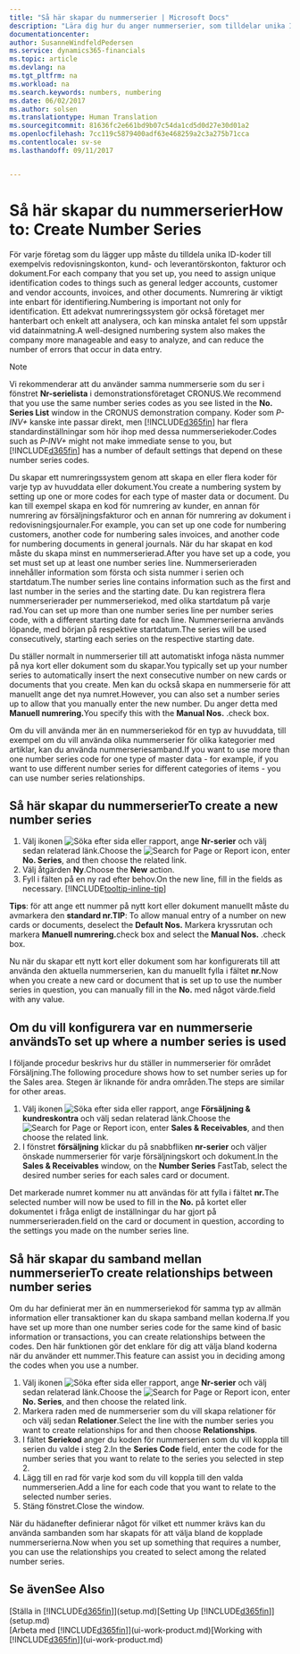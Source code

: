 ```yaml
---
title: "Så här skapar du nummerserier | Microsoft Docs"
description: "Lära dig hur du anger nummerserier, som tilldelar unika ID-koder till konton och dokument i Dynamics 365 for Financials."
documentationcenter: 
author: SusanneWindfeldPedersen
ms.service: dynamics365-financials
ms.topic: article
ms.devlang: na
ms.tgt_pltfrm: na
ms.workload: na
ms.search.keywords: numbers, numbering
ms.date: 06/02/2017
ms.author: solsen
ms.translationtype: Human Translation
ms.sourcegitcommit: 81636fc2e661bd9b07c54da1cd5d0d27e30d01a2
ms.openlocfilehash: 7cc119c5879400adf63e468259a2c3a275b71cca
ms.contentlocale: sv-se
ms.lasthandoff: 09/11/2017


---
```

# <a name="how-to-create-number-series"></a><span data-ttu-id="9852f-103">Så här skapar du nummerserier</span><span class="sxs-lookup"><span data-stu-id="9852f-103">How to: Create Number Series</span></span>
<span data-ttu-id="9852f-104">För varje företag som du lägger upp måste du tilldela unika ID-koder till exempelvis redovisningskonton, kund- och leverantörskonton, fakturor och dokument.</span><span class="sxs-lookup"><span data-stu-id="9852f-104">For each company that you set up, you need to assign unique identification codes to things such as general ledger accounts, customer and vendor accounts, invoices, and other documents.</span></span> <span data-ttu-id="9852f-105">Numrering är viktigt inte enbart för identifiering.</span><span class="sxs-lookup"><span data-stu-id="9852f-105">Numbering is important not only for identification.</span></span> <span data-ttu-id="9852f-106">Ett adekvat numreringssystem gör också företaget mer hanterbart och enkelt att analysera, och kan minska antalet fel som uppstår vid datainmatning.</span><span class="sxs-lookup"><span data-stu-id="9852f-106">A well-designed numbering system also makes the company more manageable and easy to analyze, and can reduce the number of errors that occur in data entry.</span></span>

> [!NOTE]  
>   <span data-ttu-id="9852f-107">Vi rekommenderar att du använder samma nummerserie som du ser i fönstret **Nr-serielista** i demonstrationsföretaget CRONUS.</span><span class="sxs-lookup"><span data-stu-id="9852f-107">We recommend that you use the same number series codes as you see listed in the **No. Series List** window in the CRONUS demonstration company.</span></span> <span data-ttu-id="9852f-108">Koder som *P-INV+* kanske inte passar direkt, men [!INCLUDE[d365fin](includes/d365fin_md.md)] har flera standardinställningar som hör ihop med dessa nummerseriekoder.</span><span class="sxs-lookup"><span data-stu-id="9852f-108">Codes such as *P-INV+* might not make immediate sense to you, but [!INCLUDE[d365fin](includes/d365fin_md.md)] has a number of default settings that depend on these number series codes.</span></span>

<span data-ttu-id="9852f-109">Du skapar ett numreringssystem genom att skapa en eller flera koder för varje typ av huvuddata eller dokument.</span><span class="sxs-lookup"><span data-stu-id="9852f-109">You create a numbering system by setting up one or more codes for each type of master data or document.</span></span> <span data-ttu-id="9852f-110">Du kan till exempel skapa en kod för numrering av kunder, en annan för numrering av försäljningsfakturor och en annan för numrering av dokument i redovisningsjournaler.</span><span class="sxs-lookup"><span data-stu-id="9852f-110">For example, you can set up one code for numbering customers, another code for numbering sales invoices, and another code for numbering documents in general journals.</span></span> <span data-ttu-id="9852f-111">När du har skapat en kod måste du skapa minst en nummerserierad.</span><span class="sxs-lookup"><span data-stu-id="9852f-111">After you have set up a code, you set must set up at least one number series line.</span></span> <span data-ttu-id="9852f-112">Nummerserieraden innehåller information som första och sista nummer i serien och startdatum.</span><span class="sxs-lookup"><span data-stu-id="9852f-112">The number series line contains information such as the first and last number in the series and the starting date.</span></span> <span data-ttu-id="9852f-113">Du kan registrera flera nummerserierader per nummerseriekod, med olika startdatum på varje rad.</span><span class="sxs-lookup"><span data-stu-id="9852f-113">You can set up more than one number series line per number series code, with a different starting date for each line.</span></span> <span data-ttu-id="9852f-114">Nummerserierna används löpande, med början på respektive startdatum.</span><span class="sxs-lookup"><span data-stu-id="9852f-114">The series will be used consecutively, starting each series on the respective starting date.</span></span>

<span data-ttu-id="9852f-115">Du ställer normalt in nummerserier till att automatiskt infoga nästa nummer på nya kort eller dokument som du skapar.</span><span class="sxs-lookup"><span data-stu-id="9852f-115">You typically set up your number series to automatically insert the next consecutive number on new cards or documents that you create.</span></span> <span data-ttu-id="9852f-116">Men kan du också skapa en nummerserie för att manuellt ange det nya numret.</span><span class="sxs-lookup"><span data-stu-id="9852f-116">However, you can also set a number series up to allow that you manually enter the new number.</span></span> <span data-ttu-id="9852f-117">Du anger detta med **Manuell numrering.**</span><span class="sxs-lookup"><span data-stu-id="9852f-117">You specify this with the **Manual Nos.**</span></span> <span data-ttu-id="9852f-118">.</span><span class="sxs-lookup"><span data-stu-id="9852f-118">check box.</span></span>

<span data-ttu-id="9852f-119">Om du vill använda mer än en nummerseriekod för en typ av huvuddata, till exempel om du vill använda olika nummerserier för olika kategorier med artiklar, kan du använda nummerseriesamband.</span><span class="sxs-lookup"><span data-stu-id="9852f-119">If you want to use more than one number series code for one type of master data - for example, if you want to use different number series for different categories of items - you can use number series relationships.</span></span>

## <a name="to-create-a-new-number-series"></a><span data-ttu-id="9852f-120">Så här skapar du nummerserier</span><span class="sxs-lookup"><span data-stu-id="9852f-120">To create a new number series</span></span>
1. <span data-ttu-id="9852f-121">Välj ikonen ![Söka efter sida eller rapport](media/ui-search/search_small.png "ikonen Söka efter sida eller rapport"), ange **Nr-serier** och välj sedan relaterad länk.</span><span class="sxs-lookup"><span data-stu-id="9852f-121">Choose the ![Search for Page or Report](media/ui-search/search_small.png "Search for Page or Report icon") icon, enter **No. Series**, and then choose the related link.</span></span>
2. <span data-ttu-id="9852f-122">Välj åtgärden **Ny**.</span><span class="sxs-lookup"><span data-stu-id="9852f-122">Choose the **New** action.</span></span>
3. <span data-ttu-id="9852f-123">Fyll i fälten på en ny rad efter behov.</span><span class="sxs-lookup"><span data-stu-id="9852f-123">On the new line, fill in the fields as necessary.</span></span> [!INCLUDE[tooltip-inline-tip](includes/tooltip-inline-tip_md.md)]

<span data-ttu-id="9852f-124">**Tips**: för att ange ett nummer på nytt kort eller dokument manuellt måste du avmarkera den **standard nr.**</span><span class="sxs-lookup"><span data-stu-id="9852f-124">**TIP**: To allow manual entry of a number on new cards or documents, deselect the **Default Nos.**</span></span> <span data-ttu-id="9852f-125">Markera kryssrutan och markera **Manuell numrering.**</span><span class="sxs-lookup"><span data-stu-id="9852f-125">check box and select the **Manual Nos.**</span></span> <span data-ttu-id="9852f-126">.</span><span class="sxs-lookup"><span data-stu-id="9852f-126">check box.</span></span>

<span data-ttu-id="9852f-127">Nu när du skapar ett nytt kort eller dokument som har konfigurerats till att använda den aktuella nummerserien, kan du manuellt fylla i fältet **nr.**</span><span class="sxs-lookup"><span data-stu-id="9852f-127">Now when you create a new card or document that is set up to use the number series in question, you can manually fill in the **No.**</span></span> <span data-ttu-id="9852f-128">med något värde.</span><span class="sxs-lookup"><span data-stu-id="9852f-128">field with any value.</span></span>  

## <a name="to-set-up-where-a-number-series-is-used"></a><span data-ttu-id="9852f-129">Om du vill konfigurera var en nummerserie används</span><span class="sxs-lookup"><span data-stu-id="9852f-129">To set up where a number series is used</span></span>
<span data-ttu-id="9852f-130">I följande procedur beskrivs hur du ställer in nummerserier för området Försäljning.</span><span class="sxs-lookup"><span data-stu-id="9852f-130">The following procedure shows how to set number series up for the Sales area.</span></span> <span data-ttu-id="9852f-131">Stegen är liknande för andra områden.</span><span class="sxs-lookup"><span data-stu-id="9852f-131">The steps are similar for other areas.</span></span>
1. <span data-ttu-id="9852f-132">Välj ikonen ![Söka efter sida eller rapport](media/ui-search/search_small.png "ikonen Söka efter sida eller rapport"), ange **Försäljning & kundreskontra** och välj sedan relaterad länk.</span><span class="sxs-lookup"><span data-stu-id="9852f-132">Choose the ![Search for Page or Report](media/ui-search/search_small.png "Search for Page or Report icon") icon, enter **Sales & Receivables**, and then choose the related link.</span></span>
2. <span data-ttu-id="9852f-133">I fönstret **försäljning** klickar du på snabbfliken **nr-serier** och väljer önskade nummerserier för varje försäljningskort och dokument.</span><span class="sxs-lookup"><span data-stu-id="9852f-133">In the **Sales & Receivables** window, on the **Number Series** FastTab, select the desired number series for each sales card or document.</span></span>

<span data-ttu-id="9852f-134">Det markerade numret kommer nu att användas för att fylla i fältet **nr.**</span><span class="sxs-lookup"><span data-stu-id="9852f-134">The selected number will now be used to fill in the **No.**</span></span> <span data-ttu-id="9852f-135">på kortet eller dokumentet i fråga enligt de inställningar du har gjort på nummerserieraden.</span><span class="sxs-lookup"><span data-stu-id="9852f-135">field on the card or document in question, according to the settings you made on the number series line.</span></span>

## <a name="to-create-relationships-between-number-series"></a><span data-ttu-id="9852f-136">Så här skapar du samband mellan nummerserier</span><span class="sxs-lookup"><span data-stu-id="9852f-136">To create relationships between number series</span></span>
<span data-ttu-id="9852f-137">Om du har definierat mer än en nummerseriekod för samma typ av allmän information eller transaktioner kan du skapa samband mellan koderna.</span><span class="sxs-lookup"><span data-stu-id="9852f-137">If you have set up more than one number series code for the same kind of basic information or transactions, you can create relationships between the codes.</span></span> <span data-ttu-id="9852f-138">Den här funktionen gör det enklare för dig att välja bland koderna när du använder ett nummer.</span><span class="sxs-lookup"><span data-stu-id="9852f-138">This feature can assist you in deciding among the codes when you use a number.</span></span>

1. <span data-ttu-id="9852f-139">Välj ikonen ![Söka efter sida eller rapport](media/ui-search/search_small.png "ikonen Söka efter sida eller rapport"), ange **Nr-serier** och välj sedan relaterad länk.</span><span class="sxs-lookup"><span data-stu-id="9852f-139">Choose the ![Search for Page or Report](media/ui-search/search_small.png "Search for Page or Report icon") icon, enter **No. Series**, and then choose the related link.</span></span>
2. <span data-ttu-id="9852f-140">Markera raden med de nummerserier som du vill skapa relationer för och välj sedan **Relationer**.</span><span class="sxs-lookup"><span data-stu-id="9852f-140">Select the line with the number series you want to create relationships for and then choose **Relationships**.</span></span>
3. <span data-ttu-id="9852f-141">I fältet **Seriekod** anger du koden för nummerserien som du vill koppla till serien du valde i steg 2.</span><span class="sxs-lookup"><span data-stu-id="9852f-141">In the **Series Code** field, enter the code for the number series that you want to relate to the series you selected in step 2.</span></span>
4. <span data-ttu-id="9852f-142">Lägg till en rad för varje kod som du vill koppla till den valda nummerserien.</span><span class="sxs-lookup"><span data-stu-id="9852f-142">Add a line for each code that you want to relate to the selected number series.</span></span>
5. <span data-ttu-id="9852f-143">Stäng fönstret.</span><span class="sxs-lookup"><span data-stu-id="9852f-143">Close the window.</span></span>

<span data-ttu-id="9852f-144">När du hädanefter definierar något för vilket ett nummer krävs kan du använda sambanden som har skapats för att välja bland de kopplade nummerserierna.</span><span class="sxs-lookup"><span data-stu-id="9852f-144">Now when you set up something that requires a number, you can use the relationships you created to select among the related number series.</span></span>

## <a name="see-also"></a><span data-ttu-id="9852f-145">Se även</span><span class="sxs-lookup"><span data-stu-id="9852f-145">See Also</span></span>
<span data-ttu-id="9852f-146">[Ställa in [!INCLUDE[d365fin](includes/d365fin_md.md)]](setup.md)</span><span class="sxs-lookup"><span data-stu-id="9852f-146">[Setting Up [!INCLUDE[d365fin](includes/d365fin_md.md)]](setup.md)</span></span>  
<span data-ttu-id="9852f-147">[Arbeta med [!INCLUDE[d365fin](includes/d365fin_md.md)]](ui-work-product.md)</span><span class="sxs-lookup"><span data-stu-id="9852f-147">[Working with [!INCLUDE[d365fin](includes/d365fin_md.md)]](ui-work-product.md)</span></span>  

